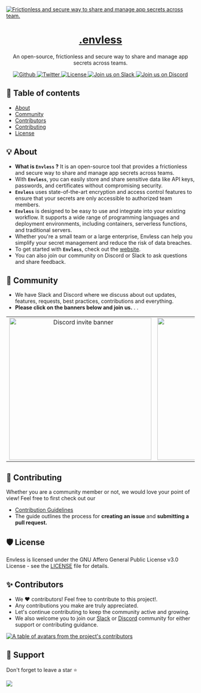 <a href="https://envless.dev">
  <img alt="Frictionless and secure way to share and manage app secrets across team." src="https://envless.dev/og.png" />
  <h1 align="center">.envless</h1>
</a>

<p align="center">
  An open-source, frictionless and secure way to share and manage app secrets across teams.
</p>

<p align="center">
  <a href="https://github.com/envless/envless/stargazers">
    <img src="https://img.shields.io/github/stars/envless/envless??style=flat&label=%40envless/envless&logo=github&color=2dd4bf&logoColor=fff" alt="Github" />
  </a>
  <a href="https://twitter.com/envless">
    <img src="https://img.shields.io/twitter/follow/envless?style=flat&label=%40envless&logo=twitter&color=0bf&logoColor=fff" alt="Twitter" />
  </a>
  <a href="https://github.com/envless/envless/blob/main/LICENSE">
    <img src="https://img.shields.io/github/license/envless/envless?label=license&logo=github&color=f80&logoColor=fff" alt="License" />
  </a>
  <a href="https://dub.sh/envless-slack">
    <img src="https://img.shields.io/badge/Slack-Join%20us%20on%20Slack-purple" alt="Join us on Slack" />
  </a>
  <a href="https://dub.sh/envless-discord">
    <img src="https://img.shields.io/badge/Discord-Join%20us%20on%20Discord-blue" alt="Join us on Discord" />
  </a>
</p>

## 📖 Table of contents

- <a href="#about">About</a>
- <a href="#community">Community</a>
- <a href="#contributors">Contributors</a>
- <a href="#Contributing">Contributing</a>
- <a href="#License">License</a>

<h2 id="about">💡 About </h2>

- **What is `Envless` ?** It is an open-source tool that provides a frictionless and secure way to share and manage app secrets across teams.
- With **`Envless`**, you can easily store and share sensitive data like API keys, passwords, and certificates without compromising security.
- **`Envless`** uses state-of-the-art encryption and access control features to ensure that your secrets are only accessible to authorized team members.
- **`Envless`** is designed to be easy to use and integrate into your existing workflow. It supports a wide range of programming languages and deployment environments, including containers, serverless functions, and traditional servers.
- Whether you're a small team or a large enterprise, Envless can help you simplify your secret management and reduce the risk of data breaches.
- To get started with **`Envless`**, check out the <a href="https://envless.dev">website</a>.
- You can also join our community on Discord or Slack to ask questions and share feedback.

<h2 id="community">🚀 Community</h2>

- We have Slack and Discord where we discuss about out updates, features, requests, best practices, contributions and everything.
- **Please click on the banners below and join us.**
  .
  .

<table>
  <tr>
     <td style="text-align: center;">
      <a href="https://dub.sh/envless-discord">
        <img src="./.github/images/discord-banner.png" width="380" alt="Discord invite banner">
      </a>
    </td>
     <td style="text-align: center;">
      <a href="https://dub.sh/envless-slack">
        <img src="./.github/images/slack-banner.png" width="380" alt="Slack invite banner">
      </a>
    </td>
  </tr>
</table>

<h2 id="Contributing">🤝 Contributing</h2>

Whether you are a community member or not, we would love your point of view! Feel free to first check out our

- [Contribution Guidelines](https://github.com/envless/envless/blob/main/CONTRIBUTING.md)
- The guide outlines the process for **creating an issue** and **submitting a pull request.**

<h2 id="License">🛡️ License</h2>

Envless is licensed under the GNU Affero General Public License v3.0 License - see the [LICENSE](https://github.com/envless/envless/blob/main/LICENSE) file for details.

<h2 id="contributors">✨ Contributors</h2>

- We ❤️ contributors! Feel free to contribute to this project!.
- Any contributions you make are truly appreciated.
- Let's continue contributing to keep the community active and growing.
- We also welcome you to join our [Slack](https://dub.sh/envless-slack) or [Discord](https://dub.sh/envless-discord) community for either support or contributing guidance.

<a href="https://github.com/envless/envless/graphs/contributors">
  <p>
    <img src="https://contrib.rocks/image?repo=envless/envless" alt="A table of avatars from the project's contributors" />
  </p>
</a>
<h2>🙏 Support</h2>
<p>
Don't forget to leave a star ⭐️
</p>
<image src=".github/images/envless.gif">
